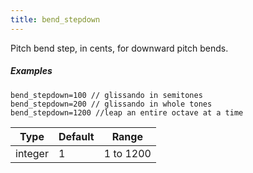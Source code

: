 ```yaml
---
title: bend_stepdown
---
```

Pitch bend step, in cents, for downward pitch bends.

##### Examples

```
bend_stepdown=100 // glissando in semitones
bend_stepdown=200 // glissando in whole tones
bend_stepdown=1200 //leap an entire octave at a time
```

| Type    | Default | Range     |
| ---     | ---     | ---       |
| integer | 1       | 1 to 1200 |
